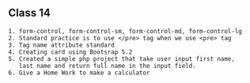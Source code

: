 ## **Class 14**

    1. form-control, form-control-sm, form-control-md, form-control-lg
    2. Standard practice is to use </pre> tag when we use <pre> tag
    3. Tag name attribute standard
    4. Creating card using Bootsrap 5.2
    5. Created a simple php project that take user input first name, 
       last name and return full name in the input field.
    6. Give a Home Work to make a calculator 
    
    